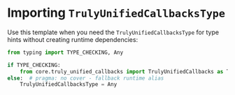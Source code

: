 # Importing `TrulyUnifiedCallbacksType`

Use this template when you need the `TrulyUnifiedCallbacksType` for type hints without creating runtime dependencies:

```python
from typing import TYPE_CHECKING, Any

if TYPE_CHECKING:
    from core.truly_unified_callbacks import TrulyUnifiedCallbacks as TrulyUnifiedCallbacksType
else:  # pragma: no cover - fallback runtime alias
    TrulyUnifiedCallbacksType = Any
```
